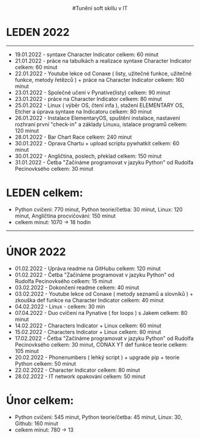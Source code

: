 <div id="header" align="center">
 #Tunění soft skillu v IT
</div>

# LEDEN 2022

---
- 19.01.2022 - syntaxe Character Indicator celkem: 60 minut
- 21.01.2022 - práce na tabulkách a realizace syntaxe Character Indicator celkem: 60 minut
- 22.01.2022 - Youtube lekce od Conaxe ( listy, užitečné funkce, užitečné funkce, metody řetězců ) + práce na Character Indicator
	     celkem: 160 minut
- 23.01.2022 - Společné učení v Pynative(listy) celkem: 90 minut
- 23.01.2022 - práce na Character Indicator celkem: 80 minut
- 25.01.2022 - Linux ( výběr OS, čtení infa ), stažení ELEMENTARY OS, Etcher a úprava syntaxe na Indicatoru celkem: 80 minut
- 26.01.2022 - Instalace ElementaryOS, spuštění instalace, nastavení rozhraní první "check-in" a základy Linuxu, istalace programů celkem: 120 minut
- 28.01.2022 - Bar Chart Race celkem: 240 minut
- 30.01.2022 - Oprava Chartu + upload scriptu pywhatkit celkem: 60 minut
- 30.01.2022 - Angličtina, poslech, překlad celkem: 150 minut
- 31.01.2022 - Četba "Začínáme programovat v jazyku Python" od Rudolfa Pecinovksého celkem: 30 minut

# LEDEN celkem:

- Python cvičení: 770 minut, Python teorie/četba: 30 minut, Linux: 120 minut, Angličtina procvičování: 150 minut 
- celkem minut: 1070 -> 18 hodin

---

# ÚNOR 2022

- 01.02.2022 - Upráva readme na GitHubu celkem: 120 minut
- 01.02.2022 - Četba "Začínáme programovat v jazyku Python" od Rudolfa Pecinovksého celkem: 15 minut
- 03.02.2022 - Dokončení readme celkem: 40 minut
- 03.02.2022 - Youtube lekce od Conaxe ( metody seznamů a slovníků ) + zkouška def funkce na Character Indicator celkem: 40 minut
- 04.02.2022 - Linux - celkem: 30 min
- 07.04.2022 - Duo cvičení na Pynative ( for loops ) s Jakem celkem: 80 minut
- 14.02.2022 - Characters Indicator + Linux celkem: 60 minut
- 15.02.2022 - Characters Indicator + Linux celkem: 80 minut
- 17.02.2022 -  Četba "Začínáme programovat v jazyku Python" od Rudolfa Pecinovksého celkem: 30 minut, CONAX YT def funkce teorie celkem: 105 minut
- 20.02.2022 - Phonenumbers ( lehký script ) + upgrade pip + teorie Python celkem: 50 minut
- 22.02.2022 - Character Indicator celkem: 80 minut
- 28.02.2022 - IT network opakování celkem: 50 minut

# Únor celkem:

- Python cvičení: 545 minut, Python teorie/četba: 45 minut, Linux: 30, Github: 160 minut
- celkem minut: 780 -> 13





